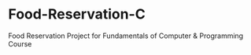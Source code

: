 # Food-Reservation-C
Food Reservation Project for Fundamentals of Computer &amp; Programming Course
